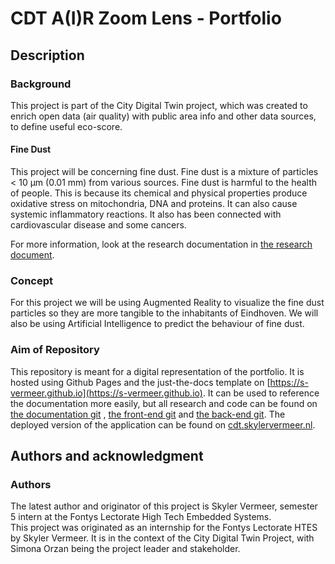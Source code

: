 # CDT A(I)R Zoom Lens - Portfolio 
  
## Description  
### Background  
This project is part of the City Digital Twin project, which was created to enrich open data (air quality) with public area info and other data sources, to define useful eco-score.  
  
#### Fine Dust  
This project will be concerning fine dust. Fine dust is a mixture of particles < 10 µm (0.01 mm) from various sources. Fine dust is harmful to the health of people. This is because its chemical and physical properties produce oxidative stress on mitochondria, DNA and proteins. It can also cause systemic inflammatory reactions. It also has been connected with cardiovascular disease and some cancers.  
  
For more information, look at the research documentation in [the research document](https://s-vermeer.github.io/documents/research-document).  
  
### Concept  
For this project we will be using Augmented Reality to visualize the fine dust particles so they are more tangible to the inhabitants of Eindhoven.  We will also be using Artificial Intelligence to predict the behaviour of fine dust.

### Aim of Repository
This repository is meant for a digital representation of the portfolio. It is hosted using Github Pages and the just-the-docs template on [https://s-vermeer.github.io](https://s-vermeer.github.io). It can be used to reference the documentation more easily, but all research and code can be found on [the documentation git](https://git.fhict.nl/I428513/cdt-a-i-r-zoom-lens-documentation) , [the front-end git](https://git.fhict.nl/I428513/cdt-a-i-r-zoom-lens-front-end) and [the back-end git](https://git.fhict.nl/I428513/cdt-a-i-r-zoom-lens-back-end). The deployed version of the application can be found on [cdt.skylervermeer.nl](cdt.skylervermeer.nl).
  
## Authors and acknowledgment  
### Authors  
The latest author and originator of this project is Skyler Vermeer, semester 5 intern at the Fontys Lectorate High Tech Embedded Systems.  
This project was originated as an internship for the Fontys Lectorate HTES by Skyler Vermeer. It is in the context of the City Digital Twin Project, with Simona Orzan being the project leader and stakeholder.
